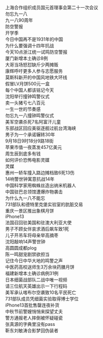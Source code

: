 上海合作组织成员国元首理事会第二十一次会议  
勿忘九一八  
九一八90周年  
防空警报  
开学季  
今日中国再不是1931年的中国  
为什么要强调十四年抗战  
今天10点浙江统一试鸣防空警报  
厦门新增本土确诊8例  
大哥当场怒怼缺斤少两摊贩  
康辉呼吁更多人参与志愿服务  
莫斯科新开的中国风地铁大环线  
假冒LV月饼500元一盒  
每个中国人都该铭记今天  
沈阳举行撞钟鸣警仪式  
卖一头猪亏七八百元  
一生一世的节奏感  
勿忘九一八撞钟鸣警仪式  
美军空袭杀死7名阿富汗儿童  
东部战区回应美驱逐舰过航台湾海峡  
男子为一个承诺辗转30年  
9月18日9时18分9路18街  
苹果市值一夜蒸发457亿美元  
周生辰到底多有钱  
如何评价恐怖电影灵媒  
灵媒  
惠州一轿车撞入路边摊档致6死13伤  
14响警世钟寓意抗战14年  
中国科学家用蜘蛛丝造出纳米机器人  
中国驻巴总领馆遭爆炸物袭击  
为什么九一八不能忘  
731部队和德特里克堡实验室的肮脏交易  
重庆一景区推出象棋月饼  
iPhone13  
法国召回驻美国和驻澳大利亚大使  
男子不顾女伴哀求酒后飙车致1死  
儿子开吊车将母亲举高摘枣  
沈阳敲响14声警世钟  
高圆圆成都plog  
陈一鸣甜宠剧禁欲担当  
记住今日中华大地的鸣警之声  
中医药高校送师生3万余块药膳月饼  
福建新增本土确诊病例31例  
日本细菌战部队二战中唯一视频  
请三位航天英雄出示一下行程码  
美军承认喀布尔空袭致10名平民死亡  
731部队成员凭细菌实验取得博士学位  
iPhone13首批售罄连夜补货  
中秋节前警嫂悄悄来探望丈夫  
警方通报老人摔倒被怀疑碰瓷  
张真源的字典里没有pass  
靳东刘敏涛合影梦回伪装者  
